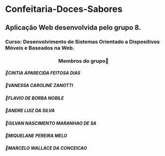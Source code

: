 <h1> Confeitaria-Doces-Sabores</h1>
<h2>Aplicação Web desenvolvida pelo grupo 8.</h2>
<h3>Curso: Desenvolvimento de Sistemas Orientado a Dispositivos Móveis e Baseados na Web.</h3>
<h3 align="center"> 
	Membros do grupo🚀
 </h3>
  <h5>📌CINTIA APARECIDA FEITOSA DIAS</h5>
  <h5>📌VANESSA CAROLINE ZANOTTI</h5>
  <h5>📌FLAVIO DE BORBA NOBILE</h5>
  <h5>📌ANDRE LUIZ DA SILVA</h5>
  <h5>📌GILVAN NASCIMENTO MARANHAO DE SA</h5>
  <h5>📌MIQUELANE PEREIRA MELO</h5>
  <h5>📌MARCELO WALLACE DA CONCEICAO</h5>
